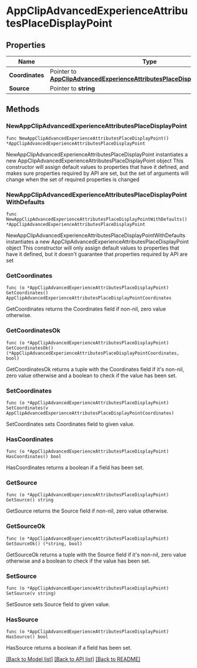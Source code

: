# AppClipAdvancedExperienceAttributesPlaceDisplayPoint

## Properties

Name | Type | Description | Notes
------------ | ------------- | ------------- | -------------
**Coordinates** | Pointer to [**AppClipAdvancedExperienceAttributesPlaceDisplayPointCoordinates**](AppClipAdvancedExperienceAttributesPlaceDisplayPointCoordinates.md) |  | [optional] 
**Source** | Pointer to **string** |  | [optional] 

## Methods

### NewAppClipAdvancedExperienceAttributesPlaceDisplayPoint

`func NewAppClipAdvancedExperienceAttributesPlaceDisplayPoint() *AppClipAdvancedExperienceAttributesPlaceDisplayPoint`

NewAppClipAdvancedExperienceAttributesPlaceDisplayPoint instantiates a new AppClipAdvancedExperienceAttributesPlaceDisplayPoint object
This constructor will assign default values to properties that have it defined,
and makes sure properties required by API are set, but the set of arguments
will change when the set of required properties is changed

### NewAppClipAdvancedExperienceAttributesPlaceDisplayPointWithDefaults

`func NewAppClipAdvancedExperienceAttributesPlaceDisplayPointWithDefaults() *AppClipAdvancedExperienceAttributesPlaceDisplayPoint`

NewAppClipAdvancedExperienceAttributesPlaceDisplayPointWithDefaults instantiates a new AppClipAdvancedExperienceAttributesPlaceDisplayPoint object
This constructor will only assign default values to properties that have it defined,
but it doesn't guarantee that properties required by API are set

### GetCoordinates

`func (o *AppClipAdvancedExperienceAttributesPlaceDisplayPoint) GetCoordinates() AppClipAdvancedExperienceAttributesPlaceDisplayPointCoordinates`

GetCoordinates returns the Coordinates field if non-nil, zero value otherwise.

### GetCoordinatesOk

`func (o *AppClipAdvancedExperienceAttributesPlaceDisplayPoint) GetCoordinatesOk() (*AppClipAdvancedExperienceAttributesPlaceDisplayPointCoordinates, bool)`

GetCoordinatesOk returns a tuple with the Coordinates field if it's non-nil, zero value otherwise
and a boolean to check if the value has been set.

### SetCoordinates

`func (o *AppClipAdvancedExperienceAttributesPlaceDisplayPoint) SetCoordinates(v AppClipAdvancedExperienceAttributesPlaceDisplayPointCoordinates)`

SetCoordinates sets Coordinates field to given value.

### HasCoordinates

`func (o *AppClipAdvancedExperienceAttributesPlaceDisplayPoint) HasCoordinates() bool`

HasCoordinates returns a boolean if a field has been set.

### GetSource

`func (o *AppClipAdvancedExperienceAttributesPlaceDisplayPoint) GetSource() string`

GetSource returns the Source field if non-nil, zero value otherwise.

### GetSourceOk

`func (o *AppClipAdvancedExperienceAttributesPlaceDisplayPoint) GetSourceOk() (*string, bool)`

GetSourceOk returns a tuple with the Source field if it's non-nil, zero value otherwise
and a boolean to check if the value has been set.

### SetSource

`func (o *AppClipAdvancedExperienceAttributesPlaceDisplayPoint) SetSource(v string)`

SetSource sets Source field to given value.

### HasSource

`func (o *AppClipAdvancedExperienceAttributesPlaceDisplayPoint) HasSource() bool`

HasSource returns a boolean if a field has been set.


[[Back to Model list]](../README.md#documentation-for-models) [[Back to API list]](../README.md#documentation-for-api-endpoints) [[Back to README]](../README.md)


